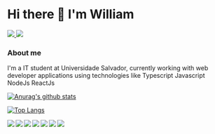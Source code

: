 # Hi there 👋 I'm William 
<a href='mailto:williamgamer29@gmail.com'> <img src='https://img.shields.io/badge/Gmail-D14836?style=for-the-badge&logo=gmail&logoColor=white'/> </a>  <a href='https://www.linkedin.com/in/william-dos-santos-santana-18099a1b2/'> <img src='https://img.shields.io/badge/LinkedIn-0077B5?style=for-the-badge&logo=linkedin&logoColor=white'/> </a>
### About me
I'm a IT student at Universidade Salvador, currently working with web developer applications using technologies like Typescript Javascript NodeJs ReactJs


[![Anurag's github stats](https://github-readme-stats.vercel.app/api?username=smurf455&count_private=true&show_icons=true&theme=radical)](https://github.com/smurf455/)

[![Top Langs](https://github-readme-stats.vercel.app/api/top-langs/?username=smurf455&layout=compact&theme=radical)](https://github.com/smurf455/)

<p> <img src="https://img.shields.io/badge/JavaScript-F7DF1E?style=for-the-badge&logo=javascript&logoColor=black" align='left'></p> <p> <img src="https://img.shields.io/badge/TypeScript-007ACC?style=for-the-badge&logo=typescript&logoColor=white" align='left'></p> <p> <img src="https://img.shields.io/badge/Node.js-43853D?style=for-the-badge&logo=node.js&logoColor=white" align='left'></p> <p> <img src="https://img.shields.io/badge/React-20232A?style=for-the-badge&logo=react&logoColor=61DAFB" align='left'></p> <p> <img src="https://img.shields.io/badge/Express.js-404D59?style=for-the-badge" align='left'></p> <p> <img src="https://img.shields.io/badge/HTML5-E34F26?style=for-the-badge&logo=html5&logoColor=white" align='left'></p> <p> <img src="https://img.shields.io/badge/CSS3-1572B6?style=for-the-badge&logo=css3&logoColor=white" align='left'></p>
	
	





